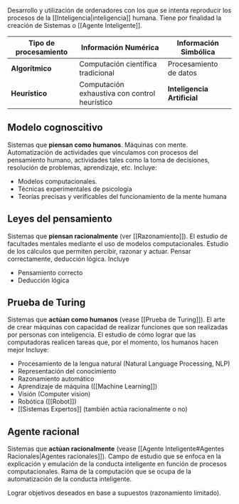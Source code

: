 Desarrollo y utilización de ordenadores con los que se intenta reproducir los procesos de la [[Inteligencia|inteligencia]] humana. Tiene por finalidad la creación de Sistemas o [[Agente Inteligente]].

| Tipo de procesamiento | Información Numérica                          | Información Simbólica       |
| --------------------- | --------------------------------------------- | --------------------------- |
| **Algorítmico**       | Computación científica tradicional            | Procesamiento de datos      |
| **Heurístico**        | Computación exhaustiva con control heurístico | **Inteligencia Artificial** |

## Modelo cognoscitivo
Sistemas que **piensan como humanos**. Máquinas con mente. Automatización de actividades que vinculamos con procesos del pensamiento humano, actividades tales como la toma de decisiones, resolución de problemas, aprendizaje, etc. Incluye:
- Modelos computacionales.
- Técnicas experimentales de psicología
- Teorías precisas y verificables del funcionamiento de la mente humana

## Leyes del pensamiento
Sistemas que **piensan racionalmente** (ver [[Razonamiento]]). El estudio de facultades mentales mediante el uso de modelos computacionales. Estudio de los cálculos que permiten percibir, razonar y actuar. Pensar correctamente, deducción lógica. Incluye
- Pensamiento correcto
- Deducción lógica

## Prueba de Turing
Sistemas que **actúan como humanos** (vease [[Prueba de Turing]]). El arte de crear máquinas con capacidad de realizar funciones que son realizadas por personas con inteligencia. El estudio de cómo lograr que las computadoras realicen tareas que, por el momento, los humanos hacen mejor Incluye:
- Procesamiento de la lengua natural (Natural Language Processing, NLP)
- Representación del conocimiento
- Razonamiento automático
- Aprendizaje de máquina ([[Machine Learning]])
- Visión (Computer vision)
- Robótica ([[Robot]])
- [[Sistemas Expertos]] (también actúa racionalmente o no)

## Agente racional
Sistemas que **actúan racionalmente** (vease [[Agente Inteligente#Agentes Racionales|Agentes racionales]]). Campo de estudio que se enfoca en la explicación y emulación de la conducta inteligente en función de procesos computacionales. Rama de la computación que se ocupa de la automatización de la conducta inteligente.

Lograr objetivos deseados en base a supuestos (razonamiento limitado).


